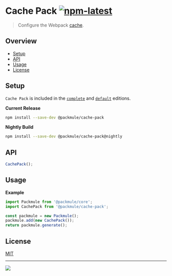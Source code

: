# Cache Pack [![npm-latest]][npm]

> Configure the Webpack [cache](https://webpack.js.org/configuration/other-options/#cache).

## Overview

-   [Setup](#setup)
-   [API](#api)
-   [Usage](#usage)
-   [License](#license)

## Setup

`Cache Pack` is included in the [`complete`][edition-complete] and [`default`][edition-default] editions.

**Current Release**

```bash
npm install --save-dev @packmule/cache-pack
```

**Nightly Build**

```bash
npm install --save-dev @packmule/cache-pack@nightly
```

## API

```typescript
CachePack();
```

## Usage

**Example**

```typescript
import Packmule from '@packmule/core';
import CachePack from '@packmule/cache-pack';

const packmule = new Packmule();
packmule.add(new CachePack());
return packmule.generate();
```

## License

[MIT](https://choosealicense.com/licenses/mit/)

---

[<img src="https://avatars.githubusercontent.com/u/4364197?s=64">](https://www.pixelart.at/)

[packmule-hints]: https://www.npmjs.com/package/@packmule/core#hints
[packmule-api]: https://www.npmjs.com/package/@packmule/core#api
[npm]: https://www.npmjs.com/package/@packmule/cache-pack
[npm-latest]: https://img.shields.io/npm/v/@packmule/cache-pack/latest?color=%230AC2FF&label=release&style=for-the-badge
[edition-default]: https://www.npmjs.com/package/@packmule/default
[edition-complete]: https://www.npmjs.com/package/@packmule/complete
